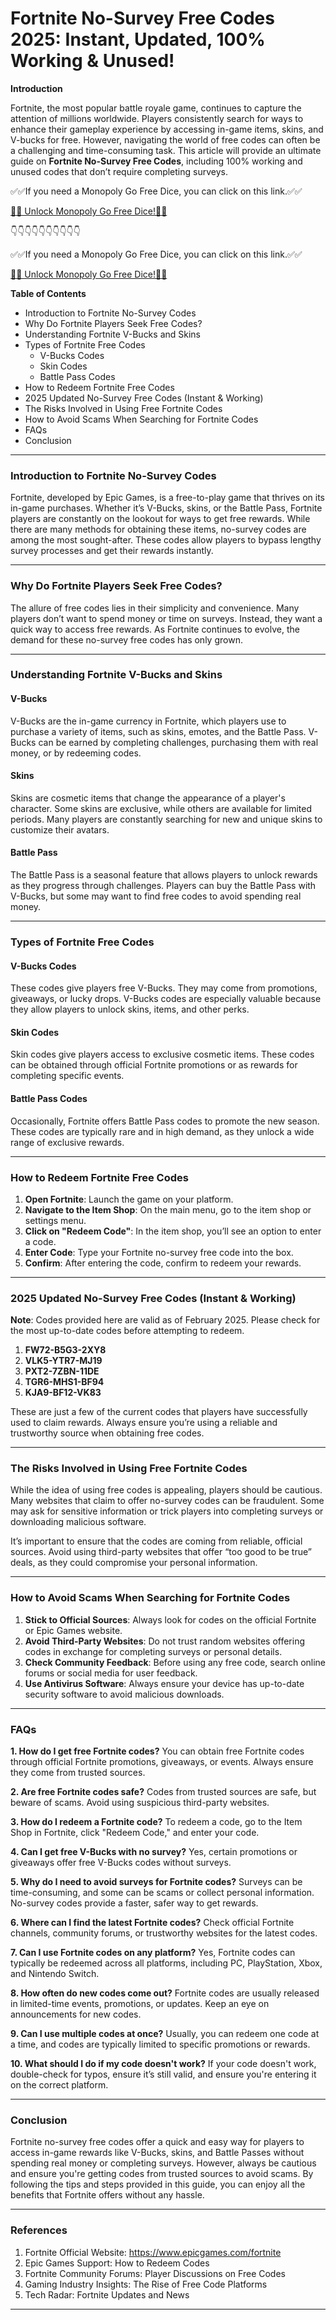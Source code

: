 # Fortnite No-Survey Free Codes 2025: Instant, Updated, 100% Working & Unused!

**Introduction**

Fortnite, the most popular battle royale game, continues to capture the attention of millions worldwide. Players consistently search for ways to enhance their gameplay experience by accessing in-game items, skins, and V-bucks for free. However, navigating the world of free codes can often be a challenging and time-consuming task. This article will provide an ultimate guide on **Fortnite No-Survey Free Codes**, including 100% working and unused codes that don’t require completing surveys.

✅✅If you need a Monopoly Go Free Dice, you can click on this link.✅✅

[ 🎲🎲 Unlock Monopoly Go Free Dice!🎲🎲](https://therewardgate.com/monopolygo1/)


👇👇👇👇👇👇👇👇👇👇

✅✅If you need a Monopoly Go Free Dice, you can click on this link.✅✅

[ 🎲🎲 Unlock Monopoly Go Free Dice!🎲🎲](https://therewardgate.com/monopolygo1/)


**Table of Contents**

- Introduction to Fortnite No-Survey Codes
- Why Do Fortnite Players Seek Free Codes?
- Understanding Fortnite V-Bucks and Skins
- Types of Fortnite Free Codes
  - V-Bucks Codes
  - Skin Codes
  - Battle Pass Codes
- How to Redeem Fortnite Free Codes
- 2025 Updated No-Survey Free Codes (Instant & Working)
- The Risks Involved in Using Free Fortnite Codes
- How to Avoid Scams When Searching for Fortnite Codes
- FAQs
- Conclusion

---

### Introduction to Fortnite No-Survey Codes

Fortnite, developed by Epic Games, is a free-to-play game that thrives on its in-game purchases. Whether it’s V-Bucks, skins, or the Battle Pass, Fortnite players are constantly on the lookout for ways to get free rewards. While there are many methods for obtaining these items, no-survey codes are among the most sought-after. These codes allow players to bypass lengthy survey processes and get their rewards instantly.

---

### Why Do Fortnite Players Seek Free Codes?

The allure of free codes lies in their simplicity and convenience. Many players don’t want to spend money or time on surveys. Instead, they want a quick way to access free rewards. As Fortnite continues to evolve, the demand for these no-survey free codes has only grown.

---

### Understanding Fortnite V-Bucks and Skins

#### V-Bucks

V-Bucks are the in-game currency in Fortnite, which players use to purchase a variety of items, such as skins, emotes, and the Battle Pass. V-Bucks can be earned by completing challenges, purchasing them with real money, or by redeeming codes.

#### Skins

Skins are cosmetic items that change the appearance of a player's character. Some skins are exclusive, while others are available for limited periods. Many players are constantly searching for new and unique skins to customize their avatars.

#### Battle Pass

The Battle Pass is a seasonal feature that allows players to unlock rewards as they progress through challenges. Players can buy the Battle Pass with V-Bucks, but some may want to find free codes to avoid spending real money.

---

### Types of Fortnite Free Codes

#### V-Bucks Codes

These codes give players free V-Bucks. They may come from promotions, giveaways, or lucky drops. V-Bucks codes are especially valuable because they allow players to unlock skins, items, and other perks.

#### Skin Codes

Skin codes give players access to exclusive cosmetic items. These codes can be obtained through official Fortnite promotions or as rewards for completing specific events.

#### Battle Pass Codes

Occasionally, Fortnite offers Battle Pass codes to promote the new season. These codes are typically rare and in high demand, as they unlock a wide range of exclusive rewards.

---

### How to Redeem Fortnite Free Codes

1. **Open Fortnite**: Launch the game on your platform.
2. **Navigate to the Item Shop**: On the main menu, go to the item shop or settings menu.
3. **Click on "Redeem Code"**: In the item shop, you’ll see an option to enter a code.
4. **Enter Code**: Type your Fortnite no-survey free code into the box.
5. **Confirm**: After entering the code, confirm to redeem your rewards.

---

### 2025 Updated No-Survey Free Codes (Instant & Working)

**Note**: Codes provided here are valid as of February 2025. Please check for the most up-to-date codes before attempting to redeem.

1. **FW72-B5G3-2XY8**
2. **VLK5-YTR7-MJ19**
3. **PXT2-7ZBN-11DE**
4. **TGR6-MHS1-BF94**
5. **KJA9-BF12-VK83**

These are just a few of the current codes that players have successfully used to claim rewards. Always ensure you’re using a reliable and trustworthy source when obtaining free codes.

---

### The Risks Involved in Using Free Fortnite Codes

While the idea of using free codes is appealing, players should be cautious. Many websites that claim to offer no-survey codes can be fraudulent. Some may ask for sensitive information or trick players into completing surveys or downloading malicious software. 

It’s important to ensure that the codes are coming from reliable, official sources. Avoid using third-party websites that offer “too good to be true” deals, as they could compromise your personal information.

---

### How to Avoid Scams When Searching for Fortnite Codes

1. **Stick to Official Sources**: Always look for codes on the official Fortnite or Epic Games website.
2. **Avoid Third-Party Websites**: Do not trust random websites offering codes in exchange for completing surveys or personal details.
3. **Check Community Feedback**: Before using any free code, search online forums or social media for user feedback.
4. **Use Antivirus Software**: Always ensure your device has up-to-date security software to avoid malicious downloads.

---

### FAQs

**1. How do I get free Fortnite codes?**
You can obtain free Fortnite codes through official Fortnite promotions, giveaways, or events. Always ensure they come from trusted sources.

**2. Are free Fortnite codes safe?**
Codes from trusted sources are safe, but beware of scams. Avoid using suspicious third-party websites.

**3. How do I redeem a Fortnite code?**
To redeem a code, go to the Item Shop in Fortnite, click "Redeem Code," and enter your code.

**4. Can I get free V-Bucks with no survey?**
Yes, certain promotions or giveaways offer free V-Bucks codes without surveys.

**5. Why do I need to avoid surveys for Fortnite codes?**
Surveys can be time-consuming, and some can be scams or collect personal information. No-survey codes provide a faster, safer way to get rewards.

**6. Where can I find the latest Fortnite codes?**
Check official Fortnite channels, community forums, or trustworthy websites for the latest codes.

**7. Can I use Fortnite codes on any platform?**
Yes, Fortnite codes can typically be redeemed across all platforms, including PC, PlayStation, Xbox, and Nintendo Switch.

**8. How often do new codes come out?**
Fortnite codes are usually released in limited-time events, promotions, or updates. Keep an eye on announcements for new codes.

**9. Can I use multiple codes at once?**
Usually, you can redeem one code at a time, and codes are typically limited to specific promotions or rewards.

**10. What should I do if my code doesn't work?**
If your code doesn't work, double-check for typos, ensure it’s still valid, and ensure you're entering it on the correct platform.

---

### Conclusion

Fortnite no-survey free codes offer a quick and easy way for players to access in-game rewards like V-Bucks, skins, and Battle Passes without spending real money or completing surveys. However, always be cautious and ensure you're getting codes from trusted sources to avoid scams. By following the tips and steps provided in this guide, you can enjoy all the benefits that Fortnite offers without any hassle.

--- 

### References

1. Fortnite Official Website: https://www.epicgames.com/fortnite
2. Epic Games Support: How to Redeem Codes
3. Fortnite Community Forums: Player Discussions on Free Codes
4. Gaming Industry Insights: The Rise of Free Code Platforms
5. Tech Radar: Fortnite Updates and News

---
